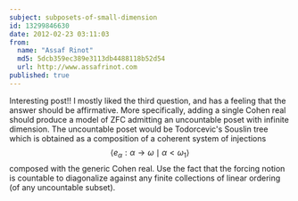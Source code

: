 ```yaml
---
subject: subposets-of-small-dimension
id: 13299846630
date: 2012-02-23 03:11:03
from:
  name: "Assaf Rinot"
  md5: 5dcb359ec389e3113db4488118b52d54
  url: http://www.assafrinot.com
published: true
---
```

Interesting post!! I mostly liked the third question, and has a feeling that the answer should be affirmative. More specifically, adding a single Cohen real should produce a model of ZFC admitting an uncountable poset with infinite dimension. The uncountable poset would be Todorcevic's Souslin tree which is obtained as a composition of a coherent system of injections $$\langle e_\alpha:\alpha\rightarrow\omega\mid \alpha<\omega_1\rangle$$ composed with the generic Cohen real. Use the fact that the forcing notion is countable to diagonalize against any finite collections of linear ordering (of any uncountable subset).
